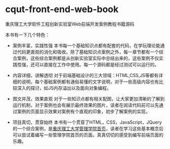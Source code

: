 cqut-front-end-web-book
=======================

重庆理工大学软件工程创新实验室Web前端开发案例教程书籍源码

本书有一下几个特色：

  * 案例丰富，实践性强
  本书每一个基础知识点都有配套的代码，在学玩理论能通过代码更直观的消化和吸收。除了基础知识点案例之外，每一章节都有一个综合案例，这些综合案例都是从创新实验室实际中总结出来的，这些案例不仅实践性强，还可以直接在工作中使用。每一个源码都是经过测试可以运行的。
  
  * 内容详细，讲解透彻
  对于前端基础设计的三大领域：HTML,CSS,JS等都有详细的说明，每个基础案例都有通俗易懂的文字说明，对于一些高级内容也有比较深入的探讨，如JS内存溢出以及面向对象编程。
  
  * 图文并茂，效果直观
  对于一些知识点都有相关配图，让大家更加清晰的了解到运行机制，对于案例也会有展示最终效果的图片，读者在阅读代码前可以先通过案例的页面显示效果对案例有个直观的印象，初步了解案例的实现。  
  * 项目真切，贯穿始终
  本书有一个贯穿了HTML，CSS，JavaScript，JQuery的一个综合案例，是[重庆理工大学管理学院首页](http://gl.cqut.edu.cn)，读者在学习这些基本概念后可以尝试着编写一些管理学院首页的页面。真真切切的感受到编写前端页面的乐趣。
